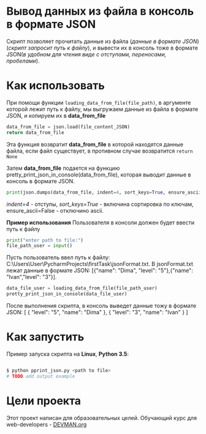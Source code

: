 # Вывод данных из файла в консоль в формате JSON

Скрипт позволяет прочитать данные из файла (*данные в формате JSON*)(*скрипт запросит путь к файлу*), и вывести их в консоль тоже в формате JSON(*в удобном для чтения виде с отступами, переносами, пробелами*). 

# Как использовать

При помощи функции `loading_data_from_file(file_path)`, в аргументе которой лежит путь к файлу, мы выгружаем данные из файла в формате JSON, и копируем их в **data_from_file**
```python 
data_from_file = json.load(file_content_JSON)
return data_from_file
```
Эта функция возвратит **data_from_file** в которой находятся данные файла, если файл существует, в противном случае возвратится `return None`  

Затем **data_from_file** подается на функцию pretty_print_json_in_console(data_from_file), которая выводит данные в консоль в формате JSON.
```python
print(json.dumps(data_from_file, indent=4, sort_keys=True, ensure_ascii=False))
```
*indent=4* - отступы, *sort_keys=True* - включина сортировка по ключам, ensure_ascii=False - отключино  ascii.

**Пример использования**
Пользователя в консоли должен будет ввести путь к файлу
```python
print("enter path to file:")
file_path_user = input()
```    
Пусть пользователь ввел путь к файлу: C:\Users\User\PycharmProjects\firstTask\jsonFormat.txt. В jsonFormat.txt лежат данные в формате JSON: [{"name": "Dima", "level": "5"},{"name": "Ivan","level": "3"}]. 
```python 
data_file_user = loading_data_from_file(file_path_user)
pretty_print_json_in_console(data_file_user)
```
После выполнения скрипта, в консоль выведет данные тожу в формате JSON:
[
    {
        "level": "5",
        "name": "Dima"
    },
    {
        "level": "3",
        "name": "Ivan"
    }
]


# Как запустить

Пример запуска скрипта на **Linux**, **Python 3.5**:

```bash

$ python pprint_json.py <path to file>
# TODO add output example

```

# Цели проекта 

Этот проект написан для образовательных целей. Обучающий курс для web-developers - [DEVMAN.org](https://devman.org)
